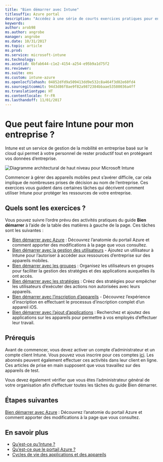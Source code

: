 ```yaml
---
title: "Bien démarrer avec Intune"
titlesuffix: Azure portal
description: "Accédez à une série de courts exercices pratiques pour en savoir plus sur Intune."
keywords: 
author: arob98
ms.author: angrobe
manager: angrobe
ms.date: 10/31/2017
ms.topic: article
ms.prod: 
ms.service: microsoft-intune
ms.technology: 
ms.assetid: 6bfab644-c1e2-4154-a254-e95b9a1d75f2
ms.reviewer: 
ms.suite: ems
ms.custom: intune-azure
ms.openlocfilehash: 04852dfd9a509413dd9e532c8a464f3d02e60fd4
ms.sourcegitcommit: 94d3d86f8ae9f82a9872384bbaae53580036a4ff
ms.translationtype: HT
ms.contentlocale: fr-FR
ms.lasthandoff: 11/01/2017
---
```

# <a name="what-can-intune-do-for-my-company"></a>Que peut faire Intune pour mon entreprise ?

Intune est un service de gestion de la mobilité en entreprise basé sur le cloud qui permet à votre personnel de rester productif tout en protégeant vos données d’entreprise.

![Diagramme architectural de haut niveau pour Microsoft Intune](/intune/media/intunearchitecture.svg)

Commencer à gérer des appareils mobiles peut s’avérer difficile, car cela implique de nombreuses prises de décision au nom de l’entreprise. Ces exercices vous guident dans certaines tâches qui décrivent comment utiliser Intune pour protéger les ressources de votre entreprise.

## <a name="what-are-the-exercises"></a>Quels sont les exercices ?

Vous pouvez suivre l’ordre prévu des activités pratiques du guide __Bien démarrer__ à l’aide de la table des matières à gauche de la page. Ces tâches sont les suivantes :

* [Bien démarrer avec Azure](get-started-azure.md) : Découvrez l’anatomie du portail Azure et comment apporter des modifications à la page que vous consultez.
* [Bien démarrer avec la gestion des utilisateurs](get-started-users.md) - Ajoutez un utilisateur à Intune pour l’autoriser à accéder aux ressources d’entreprise sur des appareils mobiles.
* [Bien démarrer avec les groupes](get-started-groups.md) : Organisez les utilisateurs en groupes pour faciliter la gestion des stratégies et des applications auxquelles ils ont accès.
* [Bien démarrer avec les stratégies](get-started-policies.md) : Créez des stratégies pour empêcher les utilisateurs d’exécuter des actions non autorisées avec leurs appareils.
* [Bien démarrer avec l’inscription d’appareils](get-started-enroll.md) - Découvrez l’expérience d’inscription en effectuant le processus d’inscription complet d’un appareil iOS.
* [Bien démarrer avec l’ajout d’applications](get-started-apps.md) : Recherchez et ajoutez des applications sur les appareils pour permettre à vos employés d’effectuer leur travail.

## <a name="prerequisites"></a>Prérequis

Avant de commencer, vous devez activer un compte d’administrateur et un compte client Intune. Vous pouvez vous inscrire pour ces comptes [ici](https://portal.office.com/Signup/Signup.aspx?OfferId=40BE278A-DFD1-470a-9EF7-9F2596EA7FF9&dl=INTUNE_A&ali=1#0%20). Les abonnés peuvent également effectuer ces activités dans leur client en ligne. Ces articles de prise en main supposent que vous travaillez sur des appareils de test.

Vous devez également vérifier que vous êtes l’administrateur général de votre organisation afin d’effectuer toutes les tâches du guide Bien démarrer.

## <a name="next-steps"></a>Étapes suivantes

[Bien démarrer avec Azure](get-started-azure.md) : Découvrez l’anatomie du portail Azure et comment apporter des modifications à la page que vous consultez.

## <a name="learn-more"></a>En savoir plus

* [Qu’est-ce qu’Intune ?](introduction-intune.md)
* [Qu’est-ce que le portail Azure ?](what-is-intune.md)
* [Cycles de vie des applications et des appareils](introduction-device-app-lifecycles.md)
